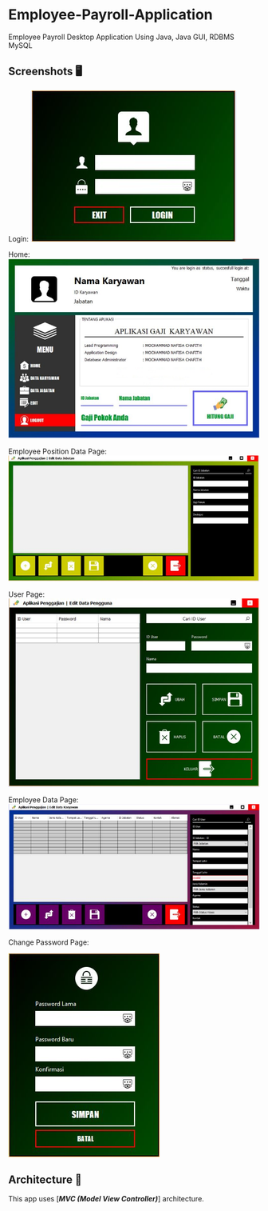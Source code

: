 # Employee-Payroll-Application
Employee Payroll Desktop Application Using Java, Java GUI, RDBMS MySQL

## Screenshots 🖥️ 
Login: 
![](https://github.com/Chafithafid30/Employee-Payroll-Application/blob/master/Gaji%20Pegawai%201.JPG)

Home: 
![](https://github.com/Chafithafid30/Employee-Payroll-Application/blob/master/Gaji%20Pegawai%202.JPG)

Employee Position Data Page:
![](https://github.com/Chafithafid30/Employee-Payroll-Application/blob/master/Gaji%20Pegawai%203.JPG)

User Page:
![](https://github.com/Chafithafid30/Employee-Payroll-Application/blob/master/Gaji%20Pegawai%204.JPG)

Employee Data Page:
![](https://github.com/Chafithafid30/Employee-Payroll-Application/blob/master/Gaji%20Pegawai%205.JPG)

Change Password Page:

![](https://github.com/Chafithafid30/Employee-Payroll-Application/blob/master/Gaji%20Pegawai%206.JPG)

## Architecture 🗼

This app uses [***MVC (Model View Controller)***] architecture.
